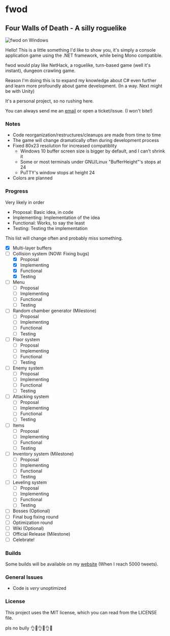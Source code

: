 # fwod
## Four Walls of Death - A silly roguelike

![fwod on Windows](http://www.wilomgfx.net/didier/pages/fwod/img1.png)

Hello! This is a little something I'd like to show you, it's simply a console application game using the .NET framework, while being Mono compatible.

fwod would play like NetHack, a roguelike, turn-based game (well it's instant), dungeon crawling game.

Reason I'm doing this is to expand my knowledge about C# even further and learn more profoundly about game development. (In a way. Next might be with Unity)

It's a personal project, so no rushing here.

You can always send me an [email](mailto:devddstuff@gmail.com) or open a ticket/issue. (I won't bite!)

### Notes
- Code reorganization/restructures/cleanups are made from time to time
- The game will change dramatically often during development process
- Fixed 80x23 resolution for increased compatiblity
  - Windows 10 buffer screen size is bigger by default, and I can't shrink it
  - Some or most terminals under GNU/Linux "BufferHeight"'s stops at 24
  - PuTTY's window stops at height 24
- Colors are planned

### Progress
Very likely in order
- Proposal: Basic idea, in code
- Implementing: Implementation of the idea
- Functional: Works, to say the least
- Testing: Testing the implementation

This list will change often and probably miss something.

- [x] Multi-layer buffers
- [ ] Collision system (NOW: Fixing bugs)
  - [x] Proposal
  - [x] Implementing
  - [x] Functional
  - [x] Testing
- [ ] Menu
  - [ ] Proposal
  - [ ] Implementing
  - [ ] Functional
  - [ ] Testing
- [ ] Random chamber generator (Milestone)
  - [ ] Proposal
  - [ ] Implementing
  - [ ] Functional
  - [ ] Testing
- [ ] Floor system
  - [ ] Proposal
  - [ ] Implementing
  - [ ] Functional
  - [ ] Testing
- [ ] Enemy system
  - [ ] Proposal
  - [ ] Implementing
  - [ ] Functional
  - [ ] Testing
- [ ] Attacking system
  - [ ] Proposal
  - [ ] Implementing
  - [ ] Functional
  - [ ] Testing
- [ ] Items
  - [ ] Proposal
  - [ ] Implementing
  - [ ] Functional
  - [ ] Testing
- [ ] Inventory system (Milestone)
  - [ ] Proposal
  - [ ] Implementing
  - [ ] Functional
  - [ ] Testing
- [ ] Leveling system
  - [ ] Proposal
  - [ ] Implementing
  - [ ] Functional
  - [ ] Testing
- [ ] Bosses (Optional)
- [ ] Final bug fixing round
- [ ] Optimization round
- [ ] Wiki (Optional)
- [ ] Official Release (Milestone)
- [ ] Celebrate!

### Builds
Some builds will be available on my [website](http://www.wilomgfx.net/didier/pages/fwod.html) (When I reach 5000 tweets).

### General Issues
- Code is _very_ unoptimized

### License
This project uses the MIT license, which you can read from the LICENSE file.

pls no bully :ok_hand::eyes::ok_hand::eyes::ok_hand::poop: